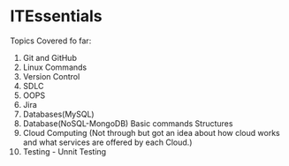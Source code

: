 # ITEssentials
Topics Covered fo far:<br>
1. Git and GitHub<br>
2. Linux Commands<br>
3. Version Control<br>
4. SDLC<br>
5. OOPS<br>
6. Jira<br>
7. Databases(MySQL)<br>
8. Database(NoSQL-MongoDB) Basic commands Structures<br>
8. Cloud Computing (Not through but got an idea about how cloud works and what services are offered by each Cloud.)<br>
9. Testing - Unnit Testing<br>

